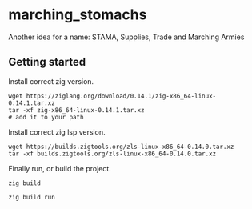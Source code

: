 # marching\_stomachs

Another idea for a name: STAMA, Supplies, Trade and Marching Armies

## Getting started

Install correct zig version.

```
wget https://ziglang.org/download/0.14.1/zig-x86_64-linux-0.14.1.tar.xz
tar -xf zig-x86_64-linux-0.14.1.tar.xz
# add it to your path
```

Install correct zig lsp version.

```
wget https://builds.zigtools.org/zls-linux-x86_64-0.14.0.tar.xz
tar -xf builds.zigtools.org/zls-linux-x86_64-0.14.0.tar.xz
```

Finally run, or build the project.

```
zig build

zig build run
```
